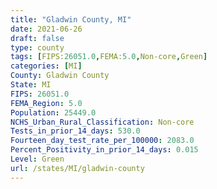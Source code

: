 ```yaml
---
title: "Gladwin County, MI"
date: 2021-06-26
draft: false
type: county
tags: [FIPS:26051.0,FEMA:5.0,Non-core,Green]
categories: [MI]
County: Gladwin County
State: MI
FIPS: 26051.0
FEMA_Region: 5.0
Population: 25449.0
NCHS_Urban_Rural_Classification: Non-core
Tests_in_prior_14_days: 530.0
Fourteen_day_test_rate_per_100000: 2083.0
Percent_Positivity_in_prior_14_days: 0.015
Level: Green
url: /states/MI/gladwin-county
---
```



